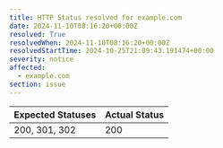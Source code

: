 ```yaml
---
title: HTTP Status resolved for example.com
date: 2024-11-10T08:16:20+00:00Z
resolved: True
resolvedWhen: 2024-11-10T08:16:20+00:00Z
resolvedStartTime: 2024-10-25T21:09:43.191474+00:00
severity: notice
affected:
  - example.com
section: issue
---
```


| Expected Statuses | Actual Status  |
|-------------------|----------------|
| 200, 301, 302 | 200 |
